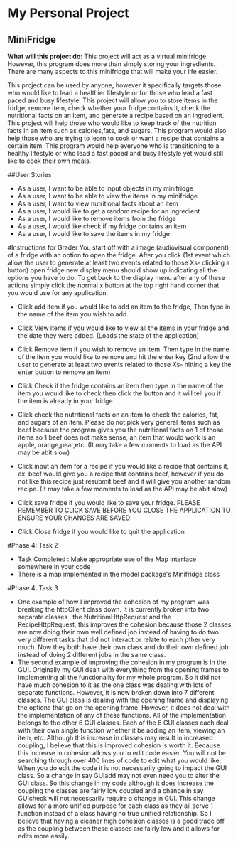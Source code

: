 # My Personal Project

## MiniFridge

**What will this project do:**
This project will act as a virtual minifridge. However, this program does more than simply storing your ingredients. 
There are many aspects to this minifridge that will make your life easier.

This project can be used by anyone, however it specifically targets those who would like to lead a healthier lifestyle or
for those who lead a fast paced and busy lifestyle.
This project will allow you to store items in the fridge, remove item, check whether your fridge contains it, check 
the nutritional facts on an item, and generate a recipe based on an ingredient. This project will help those who would 
like to keep track of the nutrition facts in an item such as calories,fats, and sugars. This program would also help those
who are trying to learn to cook or want a recipe that contains a certain item.
This program would help everyone who is transitioning to a healthy lifestyle or who lead a fast paced and busy lifestyle 
yet would still like to cook their own meals.

##User Stories
- As a user, I want to be able to input objects in my minifridge
- As a user, I want to be able to view the items in my minifridge
- As a user, I want to view nutritional facts about an item 
- As a user, I would like to get a random recipe for an ingredient 
- As a user, I would like to remove items from the fridge
- As a user, I would like check if my fridge contains an item
- As a user, I would like to save the items in my fridge

#Instructions for Grader
You start off with a image (audiovisual component) of a fridge with an option to open the fridge. 
After you click (1st event which allow the user to generate at least two events related to those Xs- clicking a button) open fridge new display menu should show up indicating
 all the options you have to do. To get back to the display menu after any of these actions simply click the normal x button at the top right hand corner that you would use for any application.
 
-  Click add item if you would like to add an item to the fridge, Then type in the name of the item you wish to add.

- Click View items if you would like to view all the items in your fridge and the date they were added. (Loads the state of the application)

- Click Remove item if you wish to remove an item. Then type in the name of the item you would like to remove and hit
 the enter key (2nd allow the user to generate at least two events related to those Xs- hitting a key the enter button to remove an item)
 
- Click Check if the fridge contains an item then type in the name of the item you would like to check then click the button
 and it will tell you if the item is already in your fridge
 
- Click check the nutritional facts on an item to check the calories, fat, and sugars of an item. Please do not pick 
very general items such as beef because the program gives you the nutritional facts on 1 of those items so 1 beef does
 not make sense, an item that would work is an apple, orange,pear,etc. (It may take a few moments to load as the API may
 be abit slow)
 
- Click input an item for a recipe if you would like a recipe that contains it, ex. beef would give you a recipe that 
contains beef, however if you do not like this recipe just resubmit beef and it will give you another random recipe.
(It may take a few moments to load as the API may
 be abit slow)
 
 - Click save fridge if you would like to save your fridge. PLEASE REMEMBER TO CLICK SAVE BEFORE YOU CLOSE THE APPLICATION 
 TO ENSURE YOUR CHANGES ARE SAVED!

 - Click Close fridge if you would like to quit the application
 
 
 #Phase 4: Task 2
 - Task Completed : Make appropriate use of the Map interface somewhere in your code
 - There is a map implemented in the model package's Minifridge class
 
 #Phase 4: Task 3
 - One example of how I improved the cohesion of my program was breaking the httpClient class down. 
 It is currently broken into two separate classes , the NutritiomHttpRequest and the RecipeHttpRequest, this improves 
 the cohesion because those 2 classes are now doing their own well defined job instead of having to do two very different tasks that 
 did not interact or relate to each pther very much. Now they both have their own class and do their own defined job 
 instead of doing 2 different jobs in the same class. 
 - The second example of improving the cohesion in my program is in the GUI. Originally my GUI dealt with everything from 
 the opening frames to implementing all the functionality for my whole program. So it did not have much cohesion to it as 
 the one class was dealing with lots of separate functions. However, it is now broken down into 7 different classes. The GUI class
 is dealing with the opening frame and displaying the options that go on the opening frame. However, it does not deal with the
 implementation of any of these functions. All of the implementation belongs to the other 6 GUI classes. Each of the 6 GUI classes 
 each deal with their own single function whether it be adding an item, viewing an item, etc. Although this increase in classes
 may result in increased coupling, I believe that this is improved cohesion is worth it. Because this increase in cohesion
 allows you to edit code easier. You will not be searching through over 400 lines of code to edit what you would like. When you 
 do edit the code it is not necessarily going to impact the GUI class. So a change in say GUIadd may not even need you to alter the 
 GUI class. So this change in my code although it does increase the coupling the classes are fairly low coupled and a change in say GUIcheck 
  will not necessarily require a change in GUI. This change allows for a more unified purpose for each class as they all serve 1 function instead of a class having
 no true unified relationship. So I believe that having a cleaner high cohesion classes is a good trade off as the coupling between
 these classes are fairly low and it allows for edits more easily.
 
 
